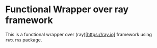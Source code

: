 # Functional Wrapper over ray framework

This is a functional wrapper over (ray)[https://ray.io] framework using `returns` package.



